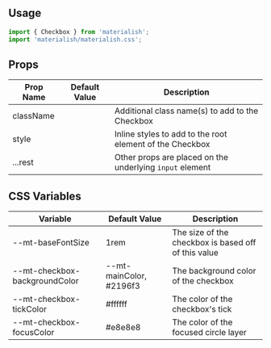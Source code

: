 ## Usage

```jsx
import { Checkbox } from 'materialish';
import 'materialish/materialish.css';
```

## Props

| Prop Name | Default Value | Description                                              |
| --------- | ------------- | -------------------------------------------------------- |
| className |               | Additional class name(s) to add to the Checkbox          |
| style     |               | Inline styles to add to the root element of the Checkbox |
| ...rest   |               | Other props are placed on the underlying `input` element |

## CSS Variables

| Variable                      | Default Value           | Description                                         |
| ----------------------------- | ----------------------- | --------------------------------------------------- |
| --mt-baseFontSize             | 1rem                    | The size of the checkbox is based off of this value |
| --mt-checkbox-backgroundColor | --mt-mainColor, #2196f3 | The background color of the checkbox                |
| --mt-checkbox-tickColor       | #ffffff                 | The color of the checkbox's tick                    |
| --mt-checkbox-focusColor      | #e8e8e8                 | The color of the focused circle layer               |
